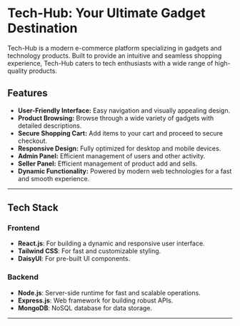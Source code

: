 # Tech-Hub: Your Ultimate Gadget Destination

Tech-Hub is a modern e-commerce platform specializing in gadgets and technology products. Built to provide an intuitive and seamless shopping experience, Tech-Hub caters to tech enthusiasts with a wide range of high-quality products.

## Features

- **User-Friendly Interface:** Easy navigation and visually appealing design.
- **Product Browsing:** Browse through a wide variety of gadgets with detailed descriptions.
- **Secure Shopping Cart:** Add items to your cart and proceed to secure checkout.
- **Responsive Design:** Fully optimized for desktop and mobile devices.
- **Admin Panel:** Efficient management of users and other activity.
- **Seller Panel:** Efficient management of product add and sells.
- **Dynamic Functionality:** Powered by modern web technologies for a fast and smooth experience.

---

## Tech Stack

### Frontend
- **React.js**: For building a dynamic and responsive user interface.
- **Tailwind CSS**: For fast and customizable styling.
- **DaisyUI**: For pre-built UI components.

### Backend
- **Node.js**: Server-side runtime for fast and scalable operations.
- **Express.js**: Web framework for building robust APIs.
- **MongoDB**: NoSQL database for data storage.

---




